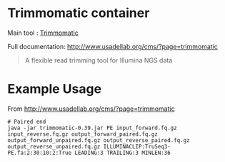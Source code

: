 # Trimmomatic container

Main tool : [Trimmomatic](http://www.usadellab.org/cms/?page=trimmomatic)

Full documentation: http://www.usadellab.org/cms/?page=trimmomatic

> A flexible read trimming tool for Illumina NGS data

# Example Usage

From http://www.usadellab.org/cms/?page=trimmomatic

```
# Paired end
java -jar trimmomatic-0.39.jar PE input_forward.fq.gz input_reverse.fq.gz output_forward_paired.fq.gz output_forward_unpaired.fq.gz output_reverse_paired.fq.gz output_reverse_unpaired.fq.gz ILLUMINACLIP:TruSeq3-PE.fa:2:30:10:2:True LEADING:3 TRAILING:3 MINLEN:36
```
